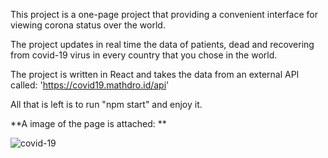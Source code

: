 This project is a one-page project that providing a convenient interface for viewing corona status over the world.

The project updates in real time the data of patients, dead and recovering from covid-19 virus in every country that you chose in the world.

The project is written in React and takes the data from an external API called: 'https://covid19.mathdro.id/api'

All that is left is to run "npm start" and enjoy it.

**A image of the page is attached:
**

![covid-19](https://user-images.githubusercontent.com/75638241/125046880-161b9a00-e0a7-11eb-9930-aaa10d596e0a.png)
